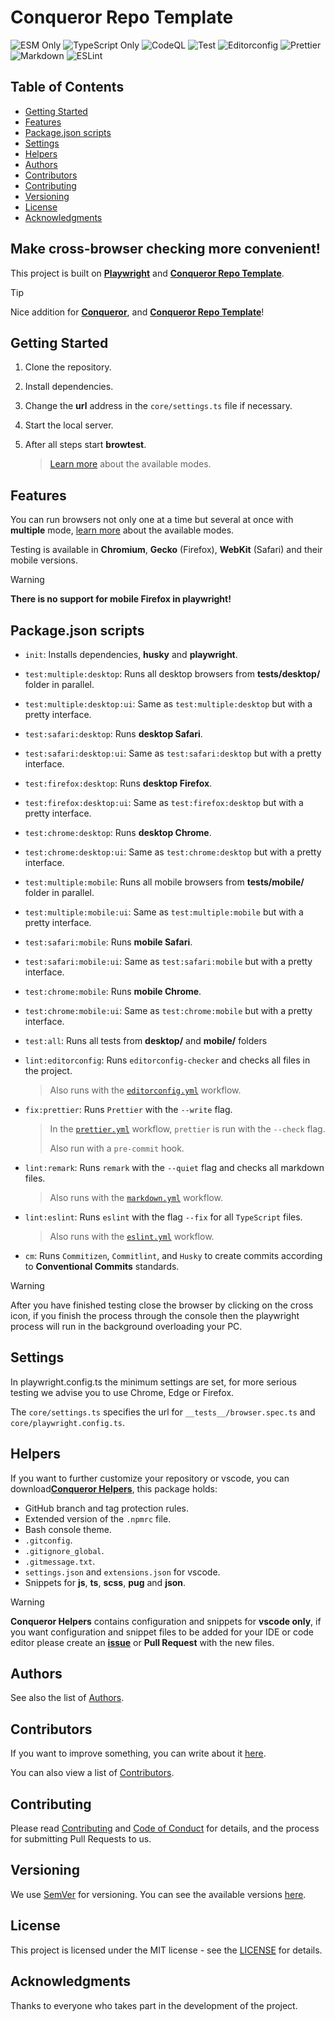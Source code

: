 # Conqueror Repo Template

![ESM Only](https://img.shields.io/badge/ESM-only-gray?labelColor=fe0)
![TypeScript Only](https://img.shields.io/badge/TypeScript-only-gray?labelColor=06f)
![CodeQL](https://img.shields.io/github/actions/workflow/status/Conqueror-Site-Builder/browtest/codeql.yml?label=CodeQL)
![Test](https://img.shields.io/github/actions/workflow/status/Conqueror-Site-Builder/browtest/playwright.yml?label=Test)
![Editorconfig](https://img.shields.io/github/actions/workflow/status/Conqueror-Site-Builder/browtest/editorconfig.yml?label=Editorconfig)
![Prettier](https://img.shields.io/github/actions/workflow/status/Conqueror-Site-Builder/browtest/prettier.yml?label=Prettier)
![Markdown](https://img.shields.io/github/actions/workflow/status/Conqueror-Site-Builder/browtest/markdown.yml?label=Markdown)
![ESLint](https://img.shields.io/github/actions/workflow/status/Conqueror-Site-Builder/browtest/eslint.yml?label=ESLint)

## Table of Contents

-   [Getting Started](#getting-started)
-   [Features](#features)
-   [Package.json scripts](#packagejson-scripts)
-   [Settings](#settings)
-   [Helpers](#helpers)
-   [Authors](#authors)
-   [Contributors](#contributors)
-   [Contributing](#contributing)
-   [Versioning](#versioning)
-   [License](#license)
-   [Acknowledgments](#acknowledgments)

## **Make cross-browser checking more convenient!**

This project is built on [**Playwright**](https://github.com/microsoft/playwright)
and [**Conqueror Repo Template**](https://github.com/Conqueror-Site-Builder/browtest).

> [!TIP]
> Nice addition for [**Conqueror**](https://github.com/Conqueror-Site-Builder/conqueror),
> and [**Conqueror Repo Template**](https://github.com/Conqueror-Site-Builder/browtest)!

## Getting Started

1.  Clone the repository.

1.  Install dependencies.

1.  Change the **url** address in the `core/settings.ts` file if necessary.

1.  Start the local server.

1.  After all steps start **browtest**.

    > [Learn more](#packagejson-scripts) about the available modes.

## Features

You can run browsers not only one at a time but several at once
with **multiple** mode, [learn more](#packagejson-scripts)
about the available modes.

Testing is available in **Chromium**, **Gecko** (Firefox), **WebKit** (Safari)
and their mobile versions.

> [!WARNING]
> **There is no support for mobile Firefox in playwright!**

## Package.json scripts

-   `init`: Installs dependencies, **husky** and **playwright**.

-   `test:multiple:desktop`: Runs all desktop browsers from **__tests__/desktop/**
    folder in parallel.

-   `test:multiple:desktop:ui`: Same as `test:multiple:desktop` but with
    a pretty interface.

-   `test:safari:desktop`: Runs **desktop Safari**.

-   `test:safari:desktop:ui`: Same as `test:safari:desktop` but with
    a pretty interface.

-   `test:firefox:desktop`: Runs **desktop Firefox**.

-   `test:firefox:desktop:ui`: Same as `test:firefox:desktop` but with
    a pretty interface.

-   `test:chrome:desktop`: Runs **desktop Chrome**.

-   `test:chrome:desktop:ui`: Same as `test:chrome:desktop` but with
    a pretty interface.

-   `test:multiple:mobile`: Runs all mobile browsers from **__tests__/mobile/**
    folder in parallel.

-   `test:multiple:mobile:ui`: Same as `test:multiple:mobile` but with
    a pretty interface.

-   `test:safari:mobile`: Runs **mobile Safari**.

-   `test:safari:mobile:ui`: Same as `test:safari:mobile` but with
    a pretty interface.

-   `test:chrome:mobile`: Runs **mobile Chrome**.

-   `test:chrome:mobile:ui`: Same as `test:chrome:mobile` but with
    a pretty interface.

-   `test:all`: Runs all tests from **desktop/** and **mobile/** folders

-   `lint:editorconfig`: Runs `editorconfig-checker` and
    checks all files in the project.

    > Also runs with the [`editorconfig.yml`](https://github.com/Conqueror-Site-Builder/browtest/blob/main/.github/workflows/editorconfig.yml) workflow.

-   `fix:prettier`: Runs `Prettier` with the `--write` flag.

    > In the [`prettier.yml`](https://github.com/Conqueror-Site-Builder/browtest/blob/main/.github/workflows/prettier.yml)
    > workflow, `prettier` is run with the `--check` flag.
    >
    > Also run with a `pre-commit` hook.

-   `lint:remark`: Runs `remark` with the `--quiet` flag and
    checks all markdown files.

    > Also runs with the [`markdown.yml`](https://github.com/Conqueror-Site-Builder/browtest/blob/main/.github/workflows/markdown.yml) workflow.

-   `lint:eslint`: Runs `eslint` with the flag `--fix`
    for all `TypeScript` files.

    > Also runs with the [`eslint.yml`](https://github.com/Conqueror-Site-Builder/browtest/blob/main/.github/workflows/eslint.yml) workflow.

-   `cm`: Runs `Commitizen`, `Commitlint`, and `Husky` to create commits
    according to **Conventional Commits** standards.

> [!WARNING]
> After you have finished testing close the browser by clicking on the cross icon,
> if you finish the process through the console then the playwright process will
> run in the background overloading your PC.

## Settings

In playwright.config.ts the minimum settings are set,
for more serious testing we advise you to use Chrome, Edge or Firefox.

The `core/settings.ts` specifies the url for `__tests__/browser.spec.ts` and
`core/playwright.config.ts`.

## Helpers

If you want to further customize your repository or vscode,
you can download[**Conqueror Helpers**](https://github.com/Conqueror-Site-Builder/conqueror-helpers),
this package holds:

-   GitHub branch and tag protection rules.
-   Extended version of the `.npmrc` file.
-   Bash console theme.
-   `.gitconfig`.
-   `.gitignore_global`.
-   `.gitmessage.txt`.
-   `settings.json` and `extensions.json` for vscode.
-   Snippets for **js**, **ts**, **scss**, **pug** and **json**.

> [!WARNING]
> **Conqueror Helpers** contains configuration and snippets for **vscode only**,
> if you want configuration and snippet files to be added for your IDE
> or code editor please create an [**issue**](https://github.com/Conqueror-Site-Builder/conqueror-helpers/issues/new/choose)
> or **Pull Request** with the new files.

## Authors

See also the list of [Authors](AUTHORS.md).

## Contributors

If you want to improve something, you can write about it
[here](https://github.com/Conqueror-Site-Builder/browtest/issues/new/choose).

You can also view a list of [Contributors](CONTRIBUTORS.md).

## Contributing

Please read [Contributing](CONTRIBUTING.md)
and [Code of Conduct](CODE_OF_CONDUCT.md) for details,
and the process for submitting Pull Requests to us.

## Versioning

We use [SemVer](https://semver.org) for versioning.
You can see the available versions
[here](https://github.com/Conqueror-Site-Builder/browtest/tags).

## License

This project is licensed under the MIT license - see the
[LICENSE](LICENSE) for details.

## Acknowledgments

Thanks to everyone who takes part in the development of the project.
